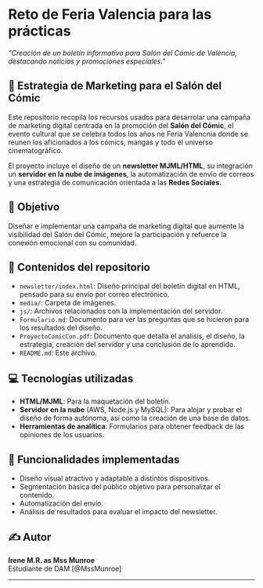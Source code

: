 
# Reto de Feria Valencia para las prácticas

*"Creación de un boletín informativo para Salón del Cómic de València, destacando noticias y promociones especiales."*

## 🔧 Estrategia de Marketing para el Salón del Cómic 

Este repositorio recopila los recursos usados para desarrolar una campaña de marketing digital centrada en la promoción del **Salón del Cómic**, el evento cultural que se celebra todos los años ne Feria Valencnia donde se reunen los aficionados a los cómics, mangas y todo el universo cinematográfico. 

El proyecto incluye el diseño de un **newsletter MJML/HTML**, su integración un **servidor en la nube de imágenes**, la automatización de envío de correos y una estrategia de comunicación orientada a las **Redes Sociales**.


## 🎯 Objetivo

Diseñar e implementar una campaña de marketing digital que aumente la visibilidad del Salón del Cómic, mejore la participación y refuerce la conexión emocional con su comunidad.

## 📁 Contenidos del repositorio

- `newsletter/index.html`: Diseño principal del boletín digital en HTML, pensado para su envío por correo electrónico.
- `media/`: Carpeta de imágenes.
- `js/`: Archivos relacionados con la implementación del servidor.
- `Formulario.md`: Documento para ver las preguntas que se hicieron para los resultados del diseño.
- `ProyectoComicCon.pdf`: Documento que detalla el analisis, el diseño, la estrategia, creación del servidor y una conclusión de lo aprendido.
- `README.md`: Este archivo.

## 💻 Tecnologías utilizadas

- **HTML/MJML**: Para la maquetación del boletín.
- **Servidor en la nube** (AWS, Node.js y MySQL): Para alojar y probar el diseño de forma autónoma, así como la creación de una base de datos.
- **Herramientas de analítica**: Formularios para obtener feedback de las opiniones de los usuarios.

## 🧠 Funcionalidades implementadas

- Diseño visual atractivo y adaptable a distintos dispositivos.
- Segmentación básica del público objetivo para personalizar el contenido.
- Automatización del envío.
- Análisis de resultados para evaluar el impacto del newsletter.

## ✍️ Autor

**Irene M.R.   as    Mss Munroe**  
Estudiante de DAM
[@MssMunroe]

---
